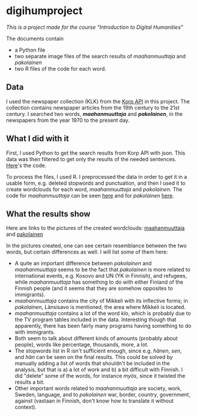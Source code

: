 # digihumproject
_This is a project made for the course "Introduction to Digital Humanities"_

The documents contain
  - a Python file
  - two separate image files of the search results of _maahanmuuttaja_ and _pakolainen_
  - two R files of the code for each word.

## Data
I used the newspaper collection (KLK) from the [Korp API](https://kitwiki.csc.fi/twiki/bin/view/FinCLARIN/KielipankkiHelpKorpWebService) in this project. The collection contains newspaper articles from the 19th century to the 21st century. I searched two words, **_maahanmuuttaja_** and **_pakolainen_**, in the newspapers from the year 1970 to the present day.

## What I did with it
First, I used Python to get the search results from Korp API with json. This data was then filtered to get only the results of the needed sentences. [Here](https://github.com/jupouta/digihumproject/blob/master/Python%20/korp_file.py)'s the code.

To process the files, I used R. I preprocessed the data in order to get it in a usable form, e.g. deleted stopwords and punctuation, and then I used it to create wordclouds for each word, _maahanmuuttaja_ and _pakolainen_. The code for _maahanmuuttaja_ can be seen [here](https://github.com/jupouta/digihumproject/blob/master/R/tutkimuskoodi_maahanmuuttaja.R) and for _pakolainen_ [here](https://github.com/jupouta/digihumproject/blob/master/R/tutkimuskoodi_pakolainen.R).

## What the results show
Here are links to the pictures of the created wordclouds:
[maahanmuuttaja](https://github.com/jupouta/digihumproject/blob/master/R/maahanmuuttaja_plot.pdf) and [pakolainen](https://github.com/jupouta/digihumproject/blob/master/R/pakolainen_plot.pdf)

In the pictures created, one can see certain resemblance between the two words, but certain differences as well. I will list some of them here:

  - A quite an important difference between _pakolainen_ and _maahanmuuttaja_ seems to be the fact that _pakolainen_ is more related to international events, e.g. Kosovo and UN (YK in Finnish), and refugees, while _maahanmuuttaja_ has something to do with either Finland of the Finnish people (and it seems that they are somehow opposites to immigrants).
  - _maahanmuuttaja_ contains the city of Mikkeli with its inflective forms; in _pakolainen_, Länsisavo is mentioned, the area where Mikkeli is located.
  - _maahanmuuttaja_ contains a lot of the word _klo_, which is probably due to the TV program tables included in the data. Interesting though that apparently, there has been fairly many programs having something to do with immigrants.
  - Both seem to talk about different kinds of amounts (probably about people), words like percentage, thousands, more, a lot.
  - The stopwords list in R isn't sufficient enough, since e.g. _hänen_, _sen_, and _hän_ can be seen on the final results. This could be solved by manually adding a list of words that shouldn't be included in the analysis, but that is a) a lot of work and b) a bit difficult with Finnish. I did "delete" some of the words, for instance _myös_, since it twisted the results a bit.
  - Other important words related to _maahanmuuttaja_ are society, work, Sweden, language, and to _pakolainen_ war, border, country, government, against (vastaan in Finnish, don't know how to translate it without context).

